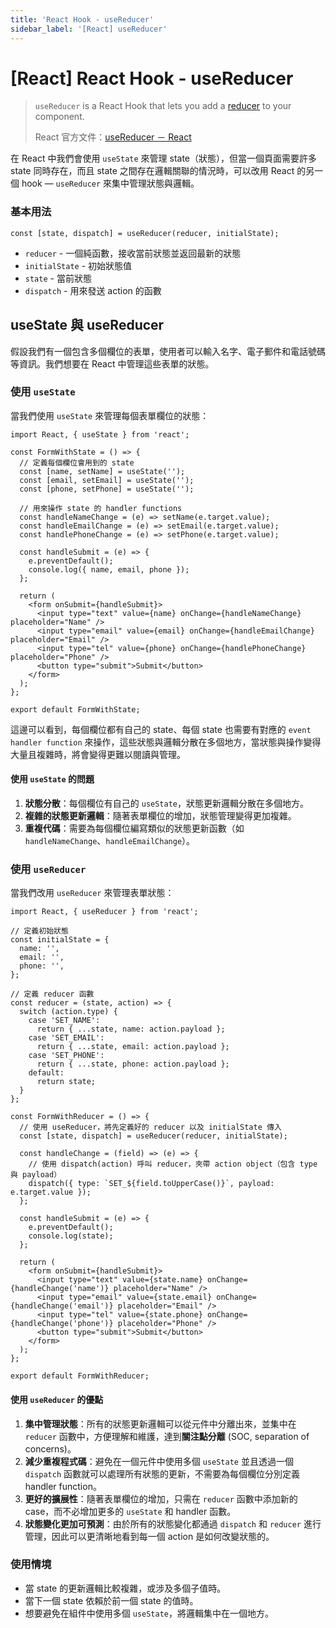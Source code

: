 ```yaml
---
title: 'React Hook - useReducer'
sidebar_label: '[React] useReducer'
---
```


# [React] React Hook - useReducer

> `useReducer` is a React Hook that lets you add a [reducer](https://react.dev/learn/extracting-state-logic-into-a-reducer) to your component.
>
> React 官方文件：[useReducer － React](https://react.dev/reference/react/useReducer)

在 React 中我們會使用 `useState` 來管理 state（狀態），但當一個頁面需要許多 state 同時存在，而且 state 之間存在邏輯關聯的情況時，可以改用 React 的另一個 hook — `useReducer` 來集中管理狀態與邏輯。

### 基本用法

```react
const [state, dispatch] = useReducer(reducer, initialState);
```

-   `reducer` - 一個純函數，接收當前狀態並返回最新的狀態
-   `initialState` - 初始狀態值
-   `state` - 當前狀態
-   `dispatch` - 用來發送 action 的函數

## useState 與 useReducer

假設我們有一個包含多個欄位的表單，使用者可以輸入名字、電子郵件和電話號碼等資訊。我們想要在 React 中管理這些表單的狀態。

### 使用 `useState`

當我們使用 `useState` 來管理每個表單欄位的狀態：

```react
import React, { useState } from 'react';

const FormWithState = () => {
  // 定義每個欄位會用到的 state
  const [name, setName] = useState('');
  const [email, setEmail] = useState('');
  const [phone, setPhone] = useState('');

  // 用來操作 state 的 handler functions
  const handleNameChange = (e) => setName(e.target.value);
  const handleEmailChange = (e) => setEmail(e.target.value);
  const handlePhoneChange = (e) => setPhone(e.target.value);

  const handleSubmit = (e) => {
    e.preventDefault();
    console.log({ name, email, phone });
  };

  return (
    <form onSubmit={handleSubmit}>
      <input type="text" value={name} onChange={handleNameChange} placeholder="Name" />
      <input type="email" value={email} onChange={handleEmailChange} placeholder="Email" />
      <input type="tel" value={phone} onChange={handlePhoneChange} placeholder="Phone" />
      <button type="submit">Submit</button>
    </form>
  );
};

export default FormWithState;
```

這邊可以看到，每個欄位都有自己的 state、每個 state 也需要有對應的 `event handler function` 來操作，這些狀態與邏輯分散在多個地方，當狀態與操作變得大量且複雜時，將會變得更難以閱讀與管理。

#### 使用 `useState` 的問題

1. **狀態分散**：每個欄位有自己的 `useState`，狀態更新邏輯分散在多個地方。
2. **複雜的狀態更新邏輯**：隨著表單欄位的增加，狀態管理變得更加複雜。
3. **重複代碼**：需要為每個欄位編寫類似的狀態更新函數（如 `handleNameChange`、`handleEmailChange`）。

### 使用 `useReducer`

當我們改用 `useReducer` 來管理表單狀態：

```react
import React, { useReducer } from 'react';

// 定義初始狀態
const initialState = {
  name: '',
  email: '',
  phone: '',
};

// 定義 reducer 函數
const reducer = (state, action) => {
  switch (action.type) {
    case 'SET_NAME':
      return { ...state, name: action.payload };
    case 'SET_EMAIL':
      return { ...state, email: action.payload };
    case 'SET_PHONE':
      return { ...state, phone: action.payload };
    default:
      return state;
  }
};

const FormWithReducer = () => {
  // 使用 useReducer，將先定義好的 reducer 以及 initialState 傳入
  const [state, dispatch] = useReducer(reducer, initialState);

  const handleChange = (field) => (e) => {
    // 使用 dispatch(action) 呼叫 reducer，夾帶 action object（包含 type 與 payload）
    dispatch({ type: `SET_${field.toUpperCase()}`, payload: e.target.value });
  };

  const handleSubmit = (e) => {
    e.preventDefault();
    console.log(state);
  };

  return (
    <form onSubmit={handleSubmit}>
      <input type="text" value={state.name} onChange={handleChange('name')} placeholder="Name" />
      <input type="email" value={state.email} onChange={handleChange('email')} placeholder="Email" />
      <input type="tel" value={state.phone} onChange={handleChange('phone')} placeholder="Phone" />
      <button type="submit">Submit</button>
    </form>
  );
};

export default FormWithReducer;
```

#### 使用 `useReducer` 的優點

1. **集中管理狀態**：所有的狀態更新邏輯可以從元件中分離出來，並集中在 `reducer` 函數中，方便理解和維護，達到**關注點分離** (SOC, separation of concerns)。
2. **減少重複程式碼**：避免在一個元件中使用多個 `useState` 並且透過一個 `dispatch` 函數就可以處理所有狀態的更新，不需要為每個欄位分別定義 handler function。
3. **更好的擴展性**：隨著表單欄位的增加，只需在 `reducer` 函數中添加新的 case，而不必增加更多的 `useState` 和 handler 函數。
4. **狀態變化更加可預測**：由於所有的狀態變化都通過 `dispatch` 和 `reducer` 進行管理，因此可以更清晰地看到每一個 action 是如何改變狀態的。

### 使用情境

-   當 state 的更新邏輯比較複雜，或涉及多個子值時。
-   當下一個 state 依賴於前一個 state 的值時。
-   想要避免在組件中使用多個 `useState`，將邏輯集中在一個地方。
